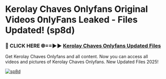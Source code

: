 # Kerolay Chaves Onlyfans Original Videos 0nlyFans Leaked - Files Updated! (sp8d)

<h3>🔴 CLICK HERE 🌐==►► <a href="https://tinyurl.com/ehrbuxhb" rel="nofollow">Kerolay Chaves Onlyfans Updated Files</a></h3>

Get Kerolay Chaves Onlyfans and all content. Now you can access all videos and pictures of Kerolay Chaves Onlyfans. New Updated Files 2025!

[![sp8d](https://i.imgur.com/lVYEuWS.gif)](https://tinyurl.com/ehrbuxhb)
